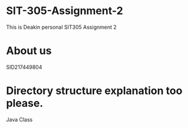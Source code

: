 # SIT-305-Assignment-2
This is Deakin personal SIT305 Assignment 2

# About us
SID217449804

# Directory structure explanation too please.
Java Class
